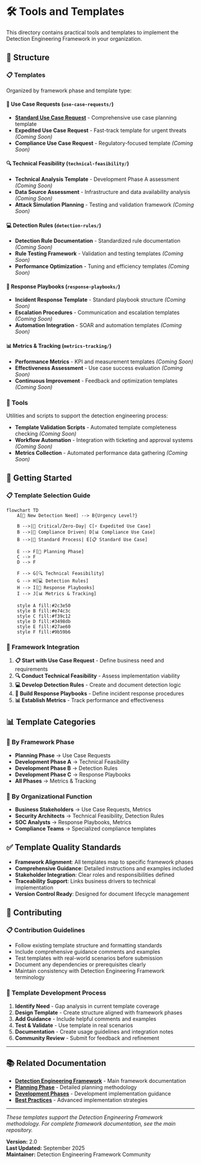 # 🛠️ Tools and Templates

This directory contains practical tools and templates to implement the Detection Engineering Framework in your organization.

## 📁 Structure

### 📋 Templates
Organized by framework phase and template type:

#### 🎯 Use Case Requests (`use-case-requests/`)
- **[Standard Use Case Request](templates/use-case-requests/use-case-request-template.md)** - Comprehensive use case planning template
- **Expedited Use Case Request** - Fast-track template for urgent threats *(Coming Soon)*
- **Compliance Use Case Request** - Regulatory-focused template *(Coming Soon)*

#### 🔍 Technical Feasibility (`technical-feasibility/`)
- **Technical Analysis Template** - Development Phase A assessment *(Coming Soon)*
- **Data Source Assessment** - Infrastructure and data availability analysis *(Coming Soon)*
- **Attack Simulation Planning** - Testing and validation framework *(Coming Soon)*

#### 💻 Detection Rules (`detection-rules/`)
- **Detection Rule Documentation** - Standardized rule documentation *(Coming Soon)*
- **Rule Testing Framework** - Validation and testing templates *(Coming Soon)*
- **Performance Optimization** - Tuning and efficiency templates *(Coming Soon)*

#### 🚨 Response Playbooks (`response-playbooks/`)
- **Incident Response Template** - Standard playbook structure *(Coming Soon)*
- **Escalation Procedures** - Communication and escalation templates *(Coming Soon)*
- **Automation Integration** - SOAR and automation templates *(Coming Soon)*

#### 📊 Metrics & Tracking (`metrics-tracking/`)
- **Performance Metrics** - KPI and measurement templates *(Coming Soon)*
- **Effectiveness Assessment** - Use case success evaluation *(Coming Soon)*
- **Continuous Improvement** - Feedback and optimization templates *(Coming Soon)*

### 🔧 Tools
Utilities and scripts to support the detection engineering process:

- **Template Validation Scripts** - Automated template completeness checking *(Coming Soon)*
- **Workflow Automation** - Integration with ticketing and approval systems *(Coming Soon)*
- **Metrics Collection** - Automated performance data gathering *(Coming Soon)*

## 🚀 Getting Started

### 📋 Template Selection Guide

```mermaid
flowchart TD
    A[🎯 New Detection Need] --> B{Urgency Level?}
    
    B -->|🚨 Critical/Zero-Day| C[⚡ Expedited Use Case]
    B -->|📜 Compliance Driven| D[📊 Compliance Use Case]
    B -->|🔄 Standard Process| E[📋 Standard Use Case]
    
    E --> F[📍 Planning Phase]
    C --> F
    D --> F
    
    F --> G[🔍 Technical Feasibility]
    G --> H[💻 Detection Rules]
    H --> I[🚨 Response Playbooks]
    I --> J[📊 Metrics & Tracking]
    
    style A fill:#2c3e50
    style B fill:#e74c3c
    style C fill:#f39c12
    style D fill:#3498db
    style E fill:#27ae60
    style F fill:#9b59b6
```

### 🎪 Framework Integration

1. **📋 Start with Use Case Request** - Define business need and requirements
2. **🔍 Conduct Technical Feasibility** - Assess implementation viability  
3. **💻 Develop Detection Rules** - Create and document detection logic
4. **🚨 Build Response Playbooks** - Define incident response procedures
5. **📊 Establish Metrics** - Track performance and effectiveness

## 📊 Template Categories

### 🎯 By Framework Phase
- **Planning Phase** → Use Case Requests
- **Development Phase A** → Technical Feasibility
- **Development Phase B** → Detection Rules  
- **Development Phase C** → Response Playbooks
- **All Phases** → Metrics & Tracking

### 🏢 By Organizational Function
- **Business Stakeholders** → Use Case Requests, Metrics
- **Security Architects** → Technical Feasibility, Detection Rules
- **SOC Analysts** → Response Playbooks, Metrics
- **Compliance Teams** → Specialized compliance templates

## ✅ Template Quality Standards

- **Framework Alignment**: All templates map to specific framework phases
- **Comprehensive Guidance**: Detailed instructions and examples included
- **Stakeholder Integration**: Clear roles and responsibilities defined
- **Traceability Support**: Links business drivers to technical implementation
- **Version Control Ready**: Designed for document lifecycle management

## 🤝 Contributing

### 📋 Contribution Guidelines
- Follow existing template structure and formatting standards
- Include comprehensive guidance comments and examples
- Test templates with real-world scenarios before submission
- Document any dependencies or prerequisites clearly
- Maintain consistency with Detection Engineering Framework terminology

### 🔄 Template Development Process
1. **Identify Need** - Gap analysis in current template coverage
2. **Design Template** - Create structure aligned with framework phases
3. **Add Guidance** - Include helpful comments and examples
4. **Test & Validate** - Use template in real scenarios
5. **Documentation** - Create usage guidelines and integration notes
6. **Community Review** - Submit for feedback and refinement

---

## 📚 Related Documentation

- **[Detection Engineering Framework](../README.md)** - Main framework documentation
- **[Planning Phase](../planning-phase.md)** - Detailed planning methodology
- **[Development Phases](../development-phase-A.md)** - Development implementation guidance
- **[Best Practices](../best-practices.md)** - Advanced implementation strategies

---

*These templates support the Detection Engineering Framework methodology. For complete framework documentation, see the main repository.*

**Version:** 2.0  
**Last Updated:** September 2025  
**Maintainer:** Detection Engineering Framework Community
